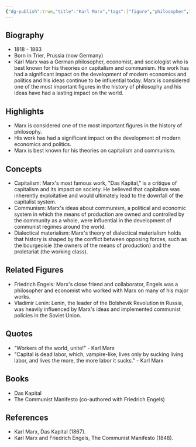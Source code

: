 ```yaml
---
{"dg-publish":true,"title":"Karl Marx","tags":["figure","philosopher","economics","politics","communism"],"permalink":"/figures/philosophers/modern/karl-marx/","dgPassFrontmatter":true}
---
```



## Biography

-   1818 - 1883
-   Born in Trier, Prussia (now Germany)
-   Karl Marx was a German philosopher, economist, and sociologist who is best known for his theories on capitalism and communism. His work has had a significant impact on the development of modern economics and politics and his ideas continue to be influential today. Marx is considered one of the most important figures in the history of philosophy and his ideas have had a lasting impact on the world.

## Highlights

-   Marx is considered one of the most important figures in the history of philosophy.
-   His work has had a significant impact on the development of modern economics and politics.
-   Marx is best known for his theories on capitalism and communism.

## Concepts

-   Capitalism: Marx's most famous work, "Das Kapital," is a critique of capitalism and its impact on society. He believed that capitalism was inherently exploitative and would ultimately lead to the downfall of the capitalist system.
-   Communism: Marx's ideas about communism, a political and economic system in which the means of production are owned and controlled by the community as a whole, were influential in the development of communist regimes around the world.
-   Dialectical materialism: Marx's theory of dialectical materialism holds that history is shaped by the conflict between opposing forces, such as the bourgeoisie (the owners of the means of production) and the proletariat (the working class).

## Related Figures

-   Friedrich Engels: Marx's close friend and collaborator, Engels was a philosopher and economist who worked with Marx on many of his major works.
-   Vladimir Lenin: Lenin, the leader of the Bolshevik Revolution in Russia, was heavily influenced by Marx's ideas and implemented communist policies in the Soviet Union.

## Quotes

-   "Workers of the world, unite!" - Karl Marx
-   "Capital is dead labor, which, vampire-like, lives only by sucking living labor, and lives the more, the more labor it sucks." - Karl Marx

## Books

-   Das Kapital
-   The Communist Manifesto (co-authored with Friedrich Engels)

## References

-   Karl Marx, Das Kapital (1867).
-   Karl Marx and Friedrich Engels, The Communist Manifesto (1848).
